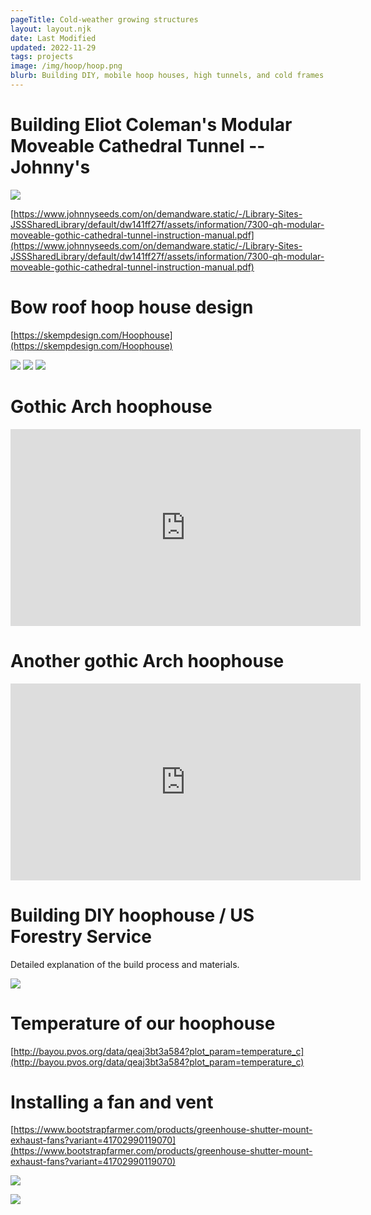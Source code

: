 ```yaml
---
pageTitle: Cold-weather growing structures 
layout: layout.njk
date: Last Modified
updated: 2022-11-29
tags: projects 
image: /img/hoop/hoop.png
blurb: Building DIY, mobile hoop houses, high tunnels, and cold frames.
---
```


# Building Eliot Coleman's Modular Moveable Cathedral Tunnel -- Johnny's

![](/img/hoophouse/coleman_gothic.png)

[https://www.johnnyseeds.com/on/demandware.static/-/Library-Sites-JSSSharedLibrary/default/dw141ff27f/assets/information/7300-qh-modular-moveable-gothic-cathedral-tunnel-instruction-manual.pdf](https://www.johnnyseeds.com/on/demandware.static/-/Library-Sites-JSSSharedLibrary/default/dw141ff27f/assets/information/7300-qh-modular-moveable-gothic-cathedral-tunnel-instruction-manual.pdf)

# Bow roof hoop house design

[https://skempdesign.com/Hoophouse](https://skempdesign.com/Hoophouse)

![](/img/hoophouse/bow_roof.jpg) ![](/img/hoophouse/with_cover.jpeg) ![](/img/hoophouse/inside.jpg)


# Gothic Arch hoophouse

<iframe width="560" height="315" src="https://www.youtube.com/embed/KqWExL3QE74" title="YouTube video player" frameborder="0" allow="accelerometer; autoplay; clipboard-write; encrypted-media; gyroscope; picture-in-picture; web-share" allowfullscreen></iframe>

# Another gothic Arch hoophouse

<iframe width="560" height="315" src="https://www.youtube.com/embed/4xIJuPCxbf8" title="YouTube video player" frameborder="0" allow="accelerometer; autoplay; clipboard-write; encrypted-media; gyroscope; picture-in-picture; web-share" allowfullscreen></iframe>

# Building DIY hoophouse / US Forestry Service

Detailed explanation of the build process and materials.

[![](/img/hoophouse/GreenhouseBuild1-1-1.jpg)](https://www.iamcountryside.com/fences-sheds-barns/build-greenhouse-the-easy-way/)

# Temperature of our hoophouse

[http://bayou.pvos.org/data/qeaj3bt3a584?plot_param=temperature_c](http://bayou.pvos.org/data/qeaj3bt3a584?plot_param=temperature_c)

# Installing a fan and vent

[https://www.bootstrapfarmer.com/products/greenhouse-shutter-mount-exhaust-fans?variant=41702990119070](https://www.bootstrapfarmer.com/products/greenhouse-shutter-mount-exhaust-fans?variant=41702990119070)

![](/img/hoophouse/bootstrap_fan.png)

![](/img/hoophouse/fan_mount.png)





